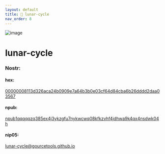 ```yaml
---
layout: default
title: 🌚 lunar-cycle
nav_order: 8
---
```


![image](https://user-images.githubusercontent.com/120996278/228521269-9587a4d4-73be-469a-aaa8-c5f4331a4471.png)


# lunar-cycle

### <b>Nostr:</b> <br>
#### hex: 
[00000008113d326aca24b0909e7a64b3b0e03cf64d84cba6b26dddd2daa03567](nostr:00000008113d326aca24b0909e7a64b3b0e03cf64d84cba6b26dddd2daa03567) 
#### npub: 
[npub1qqqqqzq385ex4j3ykzgfu7nykwcwq08kfkzvhf4jdhwa9k4qx4nsdwk04h](nostr:npub1qqqqqzq385ex4j3ykzgfu7nykwcwq08kfkzvhf4jdhwa9k4qx4nsdwk04h) 
#### nip05: 
[lunar-cycle@gourcetools.github.io](nostr:lunar-cycle@gourcetools.github.io) 
